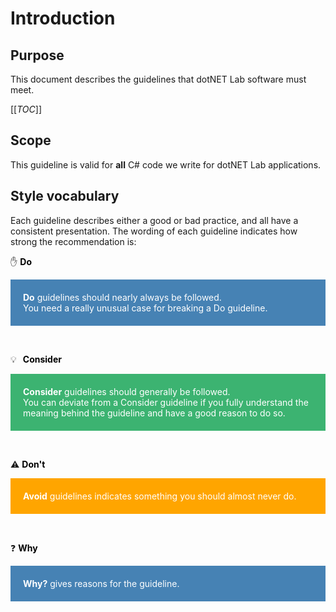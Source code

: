 # Introduction
## Purpose
This document describes the guidelines that dotNET Lab software must meet.

[[_TOC_]]

## Scope
This guideline is valid for **all** C# code we write for dotNET Lab applications.

## Style vocabulary
Each guideline describes either a good or bad practice, and all have a consistent presentation.
The wording of each guideline indicates how strong the recommendation is:

:hand: <span style="color:black"> **Do**</span>
<div style="background-color:steelblue;padding:20px;color:white">
<strong>Do</strong> guidelines should nearly always be followed. <br />
You need a really unusual case for breaking a Do guideline.
</div> 

<p>&nbsp;</p>

💡<span style="color:black;padding:10px;">**Consider** </span>
<div style=background-color:mediumseagreen;padding:20px;color:white>
<strong>Consider</strong> guidelines should generally be followed. <br />
You can deviate from a Consider guideline if you fully understand the meaning behind the guideline and have a good reason to do so.
</div>

<p>&nbsp;</p>

:warning: <span style=color:black> **Don't** </span>
<div style="background-color:orange;padding:20px;color:white">
<strong>Avoid</strong> guidelines indicates something you should almost never do.
</div>

<p>&nbsp;</p>

:question: <span style="color:black"> **Why** </span>
<div style="background-color:steelblue;padding:20px;color:white">
<strong>Why?</strong> gives reasons for the guideline.
</div> 



